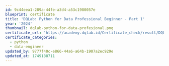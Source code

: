 ```yaml
---
id: 9c44eea1-289a-44fe-a3d4-a53c1980057e
blueprint: certificate
title: 'DQLab: Python for Data Professional Beginner - Part 1'
year: '2024'
thumbnail: dqlab-python-for-data-profesional.png
certificate_url: 'https://academy.dqlab.id/Certificate_check/result/DQLABINTP1RWOMGL/NONTRACK'
certificate_categories:
  - python
  - data-engineer
updated_by: 9777f40c-e866-44a6-a64b-1907a2ec929e
updated_at: 1749188711
---
```

